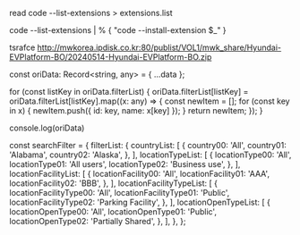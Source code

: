 read
code --list-extensions > extensions.list

code --list-extensions | % { "code --install-extension $_" }


tsrafce
http://mwkorea.ipdisk.co.kr:80/publist/VOL1/mwk_share/Hyundai-EVPlatform-BO/20240514-Hyundai-EVPlatform-BO.zip 





const oriData: Record<string, any>  = { ...data };

  for (const listKey in oriData.filterList) {
    oriData.filterList[listKey] = oriData.filterList[listKey].map((x: any) => {
      const newItem = [];
      for (const key in x) {
        newItem.push({ id: key, name: x[key] });
      }
      return newItem;
    });
  }

  console.log(oriData)




const searchFilter = {
    filterList: {
      countryList: [
        {
          country00: 'All',
          country01: 'Alabama',
          country02: 'Alaska',
        },
      ],
      locationTypeList: [
        {
          locationType00: 'All',
          locationType01: 'All users',
          locationType02: 'Business use',
        },
      ],
      locationFacilityList: [
        {
          locationFacility00: 'All',
          locationFacility01: 'AAA',
          locationFacility02: 'BBB',
        },
      ],
      locationFacilityTypeList: [
        {
          locationFacilityType00: 'All',
          locationFacilityType01: 'Public',
          locationFacilityType02: 'Parking Facility',
        },
      ],
      locationOpenTypeList: [
        {
          locationOpenType00: 'All',
          locationOpenType01: 'Public',
          locationOpenType02: 'Partially Shared',
        },
      ],
    },
  };
